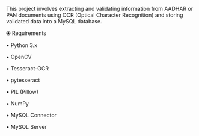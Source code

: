 This project involves extracting and validating information from AADHAR or PAN documents using OCR (Optical Character Recognition) and storing validated data into a MySQL database.

⦿ Requirements

• Python 3.x

• OpenCV

• Tesseract-OCR

• pytesseract

• PIL (Pillow)

• NumPy

• MySQL Connector

• MySQL Server
